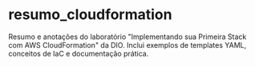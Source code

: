 # resumo_cloudformation
Resumo e anotações do laboratório "Implementando sua Primeira Stack com AWS CloudFormation" da DIO. Inclui exemplos de templates YAML, conceitos de IaC e documentação prática.
